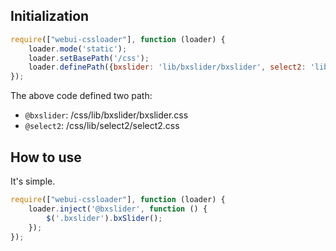 ## Initialization

```javascript
require(["webui-cssloader"], function (loader) {
    loader.mode('static');
    loader.setBasePath('/css');
    loader.definePath({bxslider: 'lib/bxslider/bxslider', select2: 'lib/select2/select2'});
});
```

The above code defined two path:

- `@bxslider`: /css/lib/bxslider/bxslider.css
- `@select2`: /css/lib/select2/select2.css

## How to use

It's simple.

```javascript
require(["webui-cssloader"], function (loader) {
    loader.inject('@bxslider', function () {
        $('.bxslider').bxSlider();
    });
});
```
